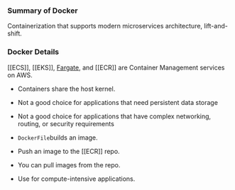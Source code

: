 ### Summary of Docker
Containerization that supports modern microservices architecture, lift-and-shift. 

### Docker Details
[[ECS]], [[EKS]], [Fargate](Fargate), and [[ECR]] are Container Management services on AWS.

- Containers share the host kernel.
- Not a good choice for applications that need persistent data storage 
- Not a good choice for applications that have complex networking, routing, or security requirements

- `DockerFile`builds an image.
- Push an image to the [[ECR]] repo.
- You can pull images from the repo.
- Use for compute-intensive applications.
